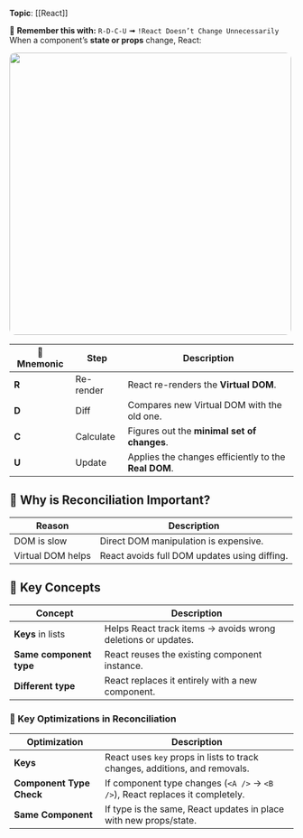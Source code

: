 **Topic**: [[React]]

🧠 **Remember this with:** `R-D-C-U` ➟ `!React Doesn’t Change Unnecessarily`
When a component’s **state or props** change, React: 

<img src="react-reconciliation.png" width=500 style="border-radius: 10px" />

| 🔑 Mnemonic | Step      | Description                                          |
| ----------- | --------- | ---------------------------------------------------- |
| **R**       | Re-render | React re-renders the **Virtual DOM**.                |
| **D**       | Diff      | Compares new Virtual DOM with the old one.           |
| **C**       | Calculate | Figures out the **minimal set of changes**.          |
| **U**       | Update    | Applies the changes efficiently to the **Real DOM**. |
## 🎯 Why is Reconciliation Important?

| Reason            | Description                                  |
| ----------------- | -------------------------------------------- |
| DOM is slow       | Direct DOM manipulation is expensive.        |
| Virtual DOM helps | React avoids full DOM updates using diffing. |
## 🧩 Key Concepts

| Concept                 | Description                                                  |
| ----------------------- | ------------------------------------------------------------ |
| **Keys** in lists       | Helps React track items → avoids wrong deletions or updates. |
| **Same component type** | React reuses the existing component instance.                |
| **Different type**      | React replaces it entirely with a new component.             |

### 🌟 Key Optimizations in Reconciliation

| Optimization             | Description                                                                  |
| ------------------------ | ---------------------------------------------------------------------------- |
| **Keys**                 | React uses `key` props in lists to track changes, additions, and removals.   |
| **Component Type Check** | If component type changes (`<A />` → `<B />`), React replaces it completely. |
| **Same Component**       | If type is the same, React updates in place with new props/state.            |